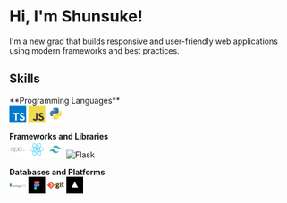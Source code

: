 <h1>Hi, I'm Shunsuke!</h1>

I'm a new grad that builds responsive and user-friendly web applications using modern frameworks and best practices.

<h2>Skills</h2>
**Programming Languages**
<br/>
<img alt="Typescript" title="Typescript" width="30px" src="https://raw.githubusercontent.com/github/explore/main/topics/typescript/typescript.png"> <img alt="JS" title="JavaScript" width="30px" src="https://raw.githubusercontent.com/github/explore/master/topics/javascript/javascript.png"> <img title="Python" alt="Python" width="30px" src="https://raw.githubusercontent.com/github/explore/master/topics/python/python.png" />

**Frameworks and Libraries**
<br/>
<img title="Next.js" alt="Next.js" width="30px" src="https://raw.githubusercontent.com/github/explore/master/topics/nextjs/nextjs.png"> <img title="React" alt="React" width="30px" src="https://raw.githubusercontent.com/github/explore/master/topics/react/react.png"> <img title="Tailwind" alt="Tailwind" width="30px" src="https://raw.githubusercontent.com/github/explore/master/topics/tailwind/tailwind.png"> <img title="Flask" alt="Flask" width="30px" src="https://encrypted-tbn0.gstatic.com/images?q=tbn:ANd9GcTmD38KsMgEwahtWc_Nfs5ZVktP9dBc36MUZA&s">

**Databases and Platforms**
<br/>
<img title="Git" alt="MongoDB" width="30px" src="https://raw.githubusercontent.com/github/explore/master/topics/mongodb/mongodb.png"> <img title="Figma" alt="Figma" width="30px" src="https://raw.githubusercontent.com/github/explore/master/topics/figma/figma.png"> <img title="Git" alt="Git" width="30px" src="https://raw.githubusercontent.com/github/explore/master/topics/git/git.png"> <img title="Vercel" alt="Vercel" width="30px" src="https://raw.githubusercontent.com/github/explore/master/topics/vercel/vercel.png">

